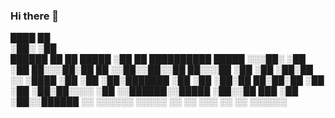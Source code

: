 ### Hi there 🤔

<!--
**changdaye/changdaye** is a ✨ _special_ ✨ repository because its `README.md` (this file) appears on your GitHub profile.

Here are some ideas to get you started:

- 🔭 I’m currently working on ...
- 🌱 I’m currently learning ...
- 👯 I’m looking to collaborate on ...
- 🤔 I’m looking for help with ...
- 💬 Ask me about ...
- 📫 How to reach me: ...
- 😄 Pronouns: ...
- ⚡ Fun fact: ...
-->
   ████                 ██                          
  ░██░                 ░██                          
 ██████ ██   ██  █████ ░██  ██   ██████████   █████ 
░░░██░ ░██  ░██ ██░░░██░██ ██   ░░██░░██░░██ ██░░░██
  ░██  ░██  ░██░██  ░░ ░████     ░██ ░██ ░██░███████
  ░██  ░██  ░██░██   ██░██░██    ░██ ░██ ░██░██░░░░ 
  ░██  ░░██████░░█████ ░██░░██   ███ ░██ ░██░░██████
  ░░    ░░░░░░  ░░░░░  ░░  ░░   ░░░  ░░  ░░  ░░░░░░ 


